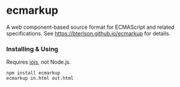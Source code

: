 ecmarkup
========

A web component-based source format for ECMAScript and related specifications. See <a href="https://bterlson.github.io/ecmarkup">https://bterlson.github.io/ecmarkup</a> for details.


### Installing & Using

Requires [iojs](http://iojs.org/), not Node.js.

```
npm install ecmarkup
ecmarkup in.html out.html
```
